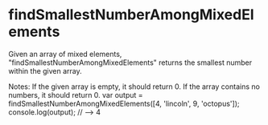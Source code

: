 # findSmallestNumberAmongMixedElements
Given an array of mixed elements, "findSmallestNumberAmongMixedElements" returns the smallest number within the given array.

Notes:
If the given array is empty, it should return 0.
If the array contains no numbers, it should return 0.
var output = findSmallestNumberAmongMixedElements([4, 'lincoln', 9, 'octopus']);
console.log(output); // --> 4
